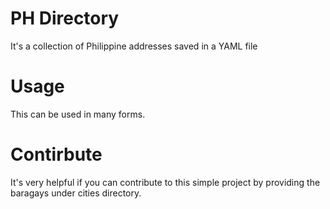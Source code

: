 # PH Directory
It's a collection of Philippine addresses saved in a YAML file

# Usage
This can be used in many forms.

# Contirbute
It's very helpful if you can contribute to this simple project by providing the baragays under cities directory.
